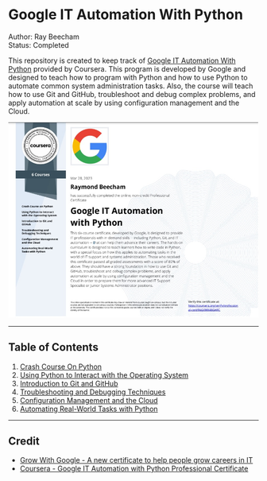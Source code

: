 # Google IT Automation With Python

Author: Ray Beecham  
Status: Completed

This repository is created to keep track of [Google IT Automation With Python](https://www.coursera.org/professional-certificates/google-it-automation) provided by Coursera. This program is developed by Google and designed to teach how to program with Python and how to use Python to automate common system administration tasks. Also, the course will teach how to use Git and GitHub, troubleshoot and debug complex problems, and apply automation at scale by using configuration management and the Cloud.

![specialization-certificate](https://github.com/raybeecham/google-it-automation-with-python/blob/master/assets/GooglePython.jpg)

---

## Table of Contents

1. [Crash Course On Python](https://github.com/raybeecham/google-it-automation-with-python/tree/master/crash-course-on-python)
2. [Using Python to Interact with the Operating System](https://github.com/raybeecham/google-it-automation-with-python/tree/master/using-python-to-interact-with-the-operating-system)
3. [Introduction to Git and GitHub](https://github.com/raybeecham/google-it-automation-with-python/tree/master/introduction-to-git-and-github)
4. [Troubleshooting and Debugging Techniques](https://github.com/raybeecham/google-it-automation-with-python/tree/master/troubleshooting-and-debugging-technique)
5. [Configuration Management and the Cloud](https://github.com/raybeecham/google-it-automation-with-python/tree/master/configuration-management-and-the-cloud)
6. [Automating Real-World Tasks with Python](https://github.com/raybeecham/google-it-automation-with-python/tree/master/automating-real-world-tasks-with-python)

---

## Credit

* [Grow With Google - A new certificate to help people grow careers in IT](https://www.blog.google/outreach-initiatives/grow-with-google/new-certificate-help-people-grow-careers/)
* [Coursera - Google IT Automation with Python Professional Certificate](https://www.coursera.org/professional-certificates/google-it-automation#courses)  
